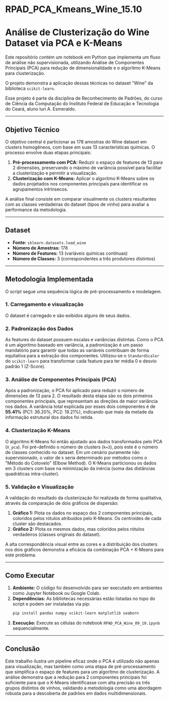 # RPAD_PCA_Kmeans_Wine_15.10

# Análise de Clusterização do Wine Dataset via PCA e K-Means

Este repositório contém um notebook em Python que implementa um fluxo de análise não supervisionada, utilizando Análise de Componentes Principais (PCA) para redução de dimensionalidade e o algoritmo K-Means para clusterização.

O projeto demonstra a aplicação dessas técnicas no dataset "Wine" da biblioteca `scikit-learn`.

Esse projeto é parte da disciplina de Reconhecimento de Padrões, do curso de Ciência da Computação do Instituto Federal de Educação e Tecnologia do Ceará, aluno Iuri A. Esmeraldo.

---

## Objetivo Técnico

O objetivo central é particionar as 178 amostras do Wine dataset em clusters homogêneos, com base em suas 13 características químicas. O processo envolve duas etapas principais:

1.  **Pré-processamento com PCA:** Reduzir o espaço de features de 13 para 2 dimensões, preservando o máximo de variância possível para facilitar a clusterização e permitir a visualização.
2.  **Clusterização com K-Means:** Aplicar o algoritmo K-Means sobre os dados projetados nos componentes principais para identificar os agrupamentos intrínsecos.

A análise final consiste em comparar visualmente os clusters resultantes com as classes verdadeiras do dataset (tipos de vinho) para avaliar a performance da metodologia.

---

## Dataset

-   **Fonte:** `sklearn.datasets.load_wine`
-   **Número de Amostras:** 178
-   **Número de Features:** 13 (variáveis químicas contínuas)
-   **Número de Classes:** 3 (correspondentes a três produtores distintos)

---

## Metodologia Implementada

O script segue uma sequência lógica de pré-processamento e modelagem.


### 1. Carregamento e visualização
O dataset é carregado e são exibidos alguns de seus dados.

### 2. Padronização dos Dados

As features do dataset possuem escalas e variâncias distintas. Como o PCA é um algoritmo baseado em variância, a padronização é um passo mandatório para garantir que todas as variáveis contribuam de forma equitativa para a extração dos componentes. Utilizou-se o `StandardScaler` do `scikit-learn` para transformar cada feature para ter média 0 e desvio padrão 1 (Z-Score).

### 3. Análise de Componentes Principais (PCA)

Após a padronização, o PCA foi aplicado para reduzir o número de dimensões de 13 para 2. O resultado desta etapa são os dois primeiros componentes principais, que representam as direções de maior variância nos dados. A variância total explicada por esses dois componentes é de **55.41%** (PC1: 36.20%, PC2: 19.21%), indicando que mais da metade da informação estrutural dos dados foi retida.

### 4. Clusterização K-Means

O algoritmo K-Means foi então ajustado aos dados transformados pelo PCA (`X_pca`). Foi pré-definido o número de clusters (`k=3`), pois este é o número de classes conhecido no dataset. Em um cenário puramente não supervisionado, o valor de `k` seria determinado por métodos como o "Método do Cotovelo" (Elbow Method). O K-Means particionou os dados em 3 clusters com base na minimização da inércia (soma das distâncias quadráticas intra-cluster).

### 5. Validação e Visualização

A validação do resultado da clusterização foi realizada de forma qualitativa, através da comparação de dois gráficos de dispersão:

1.  **Gráfico 1:** Plota os dados no espaço dos 2 componentes principais, coloridos pelos rótulos atribuídos pelo K-Means. Os centroides de cada cluster são destacados.
2.  **Gráfico 2:** Plota os mesmos dados, mas coloridos pelos rótulos verdadeiros (classes originais do dataset).

A alta correspondência visual entre as cores e a distribuição dos clusters nos dois gráficos demonstra a eficácia da combinação PCA + K-Means para este problema.

---

## Como Executar

1.  **Ambiente:** O código foi desenvolvido para ser executado em ambientes como Jupyter Notebook ou Google Colab.
2.  **Dependências:** As bibliotecas necessárias estão listadas no topo do script e podem ser instaladas via pip:
    ```bash
    pip install pandas numpy scikit-learn matplotlib seaborn
    ```
3.  **Execução:** Execute as células do notebook `RPAD_PCA_Wine_09_10.ipynb` sequencialmente.

---

## Conclusão

Este trabalho ilustra um pipeline eficaz onde o PCA é utilizado não apenas para visualização, mas também como uma etapa de pré-processamento que simplifica o espaço de features para um algoritmo de clusterização. A análise demonstra que a redução para 2 componentes principais foi suficiente para que o K-Means identificasse com alta precisão os três grupos distintos de vinhos, validando a metodologia como uma abordagem robusta para a descoberta de padrões em dados multidimensionais.
